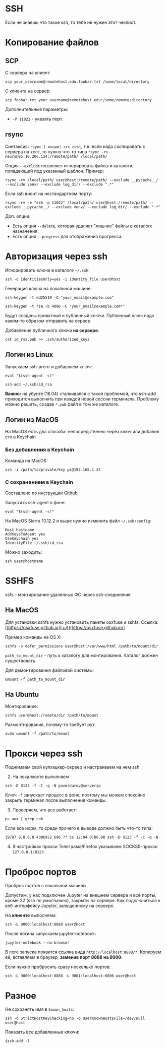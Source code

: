 # SSH

Если не знаешь что такое ssh, то тебе не нужен этот чеклист.

# Копирование файлов

## SCP

С сервера на клиент:

```
scp your_username@remotehost.edu:foobar.txt /some/local/directory
```

С клиента на сервер:

```
scp foobar.txt your_username@remotehost.edu:/some/remote/directory
```

Дополнительные параметры:

- `-P 11022` - указать порт.

## rsync

Cинтаксис: `rsync [-опции] src dest`, т.е. если надо скопировать с
сервера на хост, то нужно что-то типа `rsync -rv neuro@85.10.206.114:/remote/path/ /local/path/`

Опция `--exclude` позволяет игнорировать файлы и каталоги, попадающий под
указанный шаблон. Пример:

```
rsync -rv /local/path/ user@host:/remote/path/ --exclude __pycache__/ --exclude venv/ --exclude log_dir/ --exclude ".*"
```

Если ssh висит на нестандартном порту:

```
rsync -rv -e "ssh -p 11022" /local/path/ user@host:/remote/path/ --exclude __pycache__/ --exclude venv/ --exclude log_dir/ --exclude ".*"
```

Доп. опции:
- Есть опция `--delete`, которая удаляет "лишние" файлы в каталоге назначения.
- Есть опция `--progress` для отображения прогресса.

# Авторизация через ssh

Игнорировать ключи в каталоге `~/.ssh`:

```
ssh -o IdentitiesOnly=yes -i identity_file user@host
```

Генерация ключа на локальной машине:

```
ssh-keygen -t ed25519 -C "your_email@example.com"

ssh-keygen -t rsa -b 4096 -C "your_email@example.com*"
```

Будут созданы приватный и публичный ключи. Публичный ключ надо каким-то
образом отправить на сервер.

Добавление публичного ключа **на сервере**:

```
cat id_rsa.pub >> .ssh/authorized_keys
```

## Логин из Linux

Запускаем ssh-агент и добавляем ключ:

```
eval "$(ssh-agent -s)"

ssh-add ~/.ssh/id_rsa
```

**Важно:** на убунте (16.04) сталкивался с такой проблемой, что ssh-add
приходится выполнять при каждой новой сессии терминала. Проблему можно
решить, создав `*.pub` файл в том же каталоге.

## Логин из MacOS

На MacOS есть два способа: непосредственно через ключ или добавив его в
Keychain

### Без добавления в Keychain

Команда на MacOS:

```
ssh -i /path/to/private/key pi@192.168.1.34
```

### С сохранением в Keychain

Составлено по [инструкции Github](https://help.github.com/articles/connecting-to-github-with-ssh/)

Запустить ssh-agent в фоне:

```
eval "$(ssh-agent -s)"
```

На MacOS Sierra 10.12.2 и выше нужно изменить файл `~/.ssh/config`:

```
Host hostname
AddKeysToAgent yes
UseKeychain yes
IdentityFile ~/.ssh/id_rsa
```

Можно заходить:

```
ssh user@hostname
```

# SSHFS

ssfs - монтирование удаленных ФС через ssh-соединение

## На MacOS

Для установки sshfs нужно установить пакеты osxfuse и sshfs. Ссылка:
[[https://osxfuse.github.io]{.ul}](https://osxfuse.github.io/)

Пример команды на OS X:

```
sshfs -o defer_permissions user@host:/var/www/html /path/to/mount/dir
```

`path_to_mount_dir` - путь к каталогу для монтирования. Каталог должен
существовать.

Для демонтирования файловой системы:

```
umount -f path_to_mount_dir
```

## На Ubuntu

Монтирование:

```
sshfs user@host:/remote/dir /path/to/mount
```

Размонтирование, почему-то требует рут:

```
sudo umount -f /path/to/mount
```

# Прокси через ssh

Поднимаем свой кулхацкер-сервер и настраиваем на нем ssh

2. На локалхосте выполняем

```
ssh -D 8123 -f -C -q -N paveldurov@serverip
```

Ключ `-f` запускает процесс в фоне, поэтому мы можем спокойно закрыть
терминал после выполнения команды.

3. Проверяем, что все работает:

```
ps aux | grep ssh
```

Если все норм, то среди прочего в выводе должно быть что-то типа:

```
19787 0,0 0,0 4306952 696 ?? Ss 12:04 0:00.08 ssh -D 8123 -f -C -q -N
```

4. В настройках прокси Телеграма/Firefox указываем SOCKS5-прокси `127.0.0.1:8123`

# Проброс портов

Проброс портов с локальной машины

Допустим, у нас подключен Jupyter на внешнем сервере и все порты, кроме
22 (ssh по умолчанию), закрыты на сервере. Как подключиться к
веб-интерфейсу Jupyter, запущенному на сервере.

На **клиенте** выполняем:

```
ssh -L 9000:localhost:8888 user@host
```

После логина запускаем jupyter-notebook:

```
jupyter-notebook --no-browser
```

В логе запуска появится ссылка вида `http://localhost:8888/*`. Копируем
её, вставляем в браузер, **заменив порт 8888 на 9000**.

Если нужно пробросить сразу несколько портов:

```
ssh -L 9000:localhost:8888 -L 9001:localhost:6006 user@host
```

# Разное

Не сохранять имя в `known_hosts`:

```
ssh -o StrictHostKeyChecking=no -o UserKnownHostsFile=/dev/null user@host
```

Показать все добавленные ключи:

```
$ssh-add -l
```
